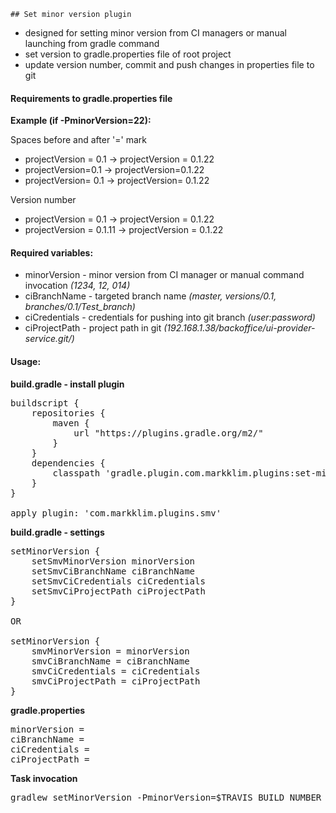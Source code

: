     ## Set minor version plugin
- designed for setting minor version from CI managers or manual launching from gradle command
- set version to gradle.properties file of root project
- update version number, commit and push changes in properties file to git 

#### Requirements to gradle.properties file

**Example (if -PminorVersion=22):**

Spaces before and after '=' mark
- projectVersion = 0.1 -> projectVersion = 0.1.22
- projectVersion=0.1 -> projectVersion=0.1.22
- projectVersion= 0.1 -> projectVersion= 0.1.22

Version number
- projectVersion = 0.1 -> projectVersion = 0.1.22
- projectVersion = 0.1.11 -> projectVersion = 0.1.22

#### Required variables:
- minorVersion - minor version from CI manager or manual command invocation _(1234, 12, 014)_
- ciBranchName - targeted branch name _(master, versions/0.1, branches/0.1/Test_branch)_
- ciCredentials - credentials for pushing into git branch _(user:password)_
- ciProjectPath - project path in git _(192.168.1.38/backoffice/ui-provider-service.git/)_

#### Usage:
**build.gradle - install plugin**
<pre>
buildscript {
    repositories {
        maven {
            url "https://plugins.gradle.org/m2/"
        }
    }
    dependencies {
        classpath 'gradle.plugin.com.markklim.plugins:set-minor-version:0.8'
    }
}

apply plugin: 'com.markklim.plugins.smv'
</pre>

**build.gradle - settings**
<pre>
setMinorVersion {
    setSmvMinorVersion minorVersion
    setSmvCiBranchName ciBranchName
    setSmvCiCredentials ciCredentials
    setSmvCiProjectPath ciProjectPath
}

OR

setMinorVersion {
    smvMinorVersion = minorVersion
    smvCiBranchName = ciBranchName
    smvCiCredentials = ciCredentials
    smvCiProjectPath = ciProjectPath
}
</pre>

**gradle.properties**
<pre>
minorVersion =
ciBranchName =
ciCredentials =
ciProjectPath =
</pre>

**Task invocation**
<pre>
gradlew setMinorVersion -PminorVersion=$TRAVIS_BUILD_NUMBER -PciBranchName=$TRAVIS_BRANCH -PciCredentials=$CREDENTIALS -PciProjectPath=$PROJECT_PATH
</pre>
